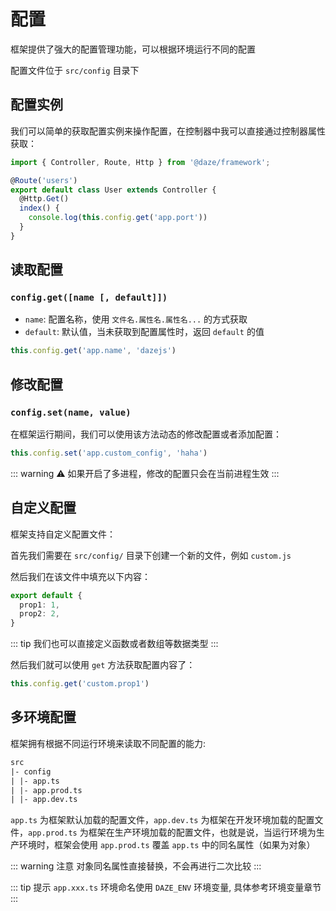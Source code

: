 # 配置

框架提供了强大的配置管理功能，可以根据环境运行不同的配置

配置文件位于 `src/config` 目录下

## 配置实例

我们可以简单的获取配置实例来操作配置，在控制器中我可以直接通过控制器属性获取：

```ts {7}
import { Controller, Route, Http } from '@daze/framework';

@Route('users')
export default class User extends Controller {
  @Http.Get()
  index() {
    console.log(this.config.get('app.port'))
  }
}
```

## 读取配置

### `config.get([name [, default]])`
- `name`: 配置名称，使用 `文件名.属性名.属性名...` 的方式获取
- `default`: 默认值，当未获取到配置属性时，返回 `default` 的值

```js
this.config.get('app.name', 'dazejs')
```

## 修改配置

### `config.set(name, value)`

在框架运行期间，我们可以使用该方法动态的修改配置或者添加配置：
```js
this.config.set('app.custom_config', 'haha')
```

::: warning ⚠️
如果开启了多进程，修改的配置只会在当前进程生效
:::

## 自定义配置

框架支持自定义配置文件：

首先我们需要在 `src/config/` 目录下创建一个新的文件，例如 `custom.js`

然后我们在该文件中填充以下内容：

```ts
export default {
  prop1: 1,
  prop2: 2,
}
```

::: tip
我们也可以直接定义函数或者数组等数据类型
:::

然后我们就可以使用 `get` 方法获取配置内容了：

```js
this.config.get('custom.prop1')
```

## 多环境配置

框架拥有根据不同运行环境来读取不同配置的能力:

```txt
src
|- config
| |- app.ts  
| |- app.prod.ts
| |- app.dev.ts
```

`app.ts` 为框架默认加载的配置文件，`app.dev.ts` 为框架在开发环境加载的配置文件，`app.prod.ts` 为框架在生产环境加载的配置文件，也就是说，当运行环境为生产环境时，框架会使用 `app.prod.ts` 覆盖 `app.ts` 中的同名属性（如果为对象）

::: warning 注意
对象同名属性直接替换，不会再进行二次比较
:::

::: tip 提示
`app.xxx.ts` 环境命名使用 `DAZE_ENV` 环境变量, 具体参考环境变量章节
:::